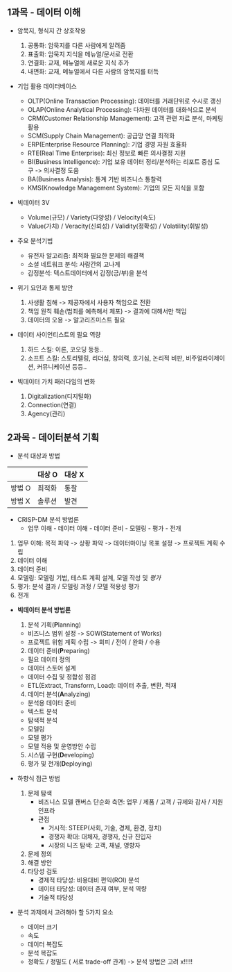 ##  1과목 - 데이터 이해
- 암묵지, 형식지 간 상호작용
  1) 공통화: 암묵지를 다른 사람에게 알려줌
  2) 표출화: 암묵지 지식을 메뉴얼/문서로 전환
  3) 연결화: 교재, 메뉴얼에 새로운 지식 추가
  4) 내면화: 교재, 메뉴얼에서 다른 사람의 암묵지를 터득

- 기업 활용 데이터베이스
  - OLTP(Online Transaction Processing): 데이터를 거래단위로 수시로 갱신
  - OLAP(Online Analytical Processing): 다차원 데이터를 대화식으로 분석
  - CRM(Customer Relationship Management): 고객 관련 자료 분석, 마케팅 활용
  - SCM(Supply Chain Management): 공급망 연결 최적화
  - ERP(Enterprise Resource Planning): 기업 경영 자원 효율화
  - RTE(Real Time Enterprise): 최신 정보로 빠른 의사결정 지원
  - BI(Business Intelligence): 기업 보유 데이터 정리/분석하는 리포트 중심 도구 -> 의사결정 도움
  - BA(Business Analysis): 통계 기반 비즈니스 통찰력
  - KMS(Knowledge Management System): 기업의 모든 지식을 포함

- 빅데이터 3V
  - Volume(규모) / Variety(다양성) / Velocity(속도)
  - Value(가치) / Veracity(신뢰성) / Validity(정확성) / Volatility(휘발성)

- 주요 분석기법
  - 유전자 알고리즘: 최적화 필요한 문제의 해결책
  - 소셜 네트워크 분석: 사람간의 고나계
  - 감정분석: 텍스트데이터에서 감정(긍/부)을 분석
 
- 위기 요인과 통제 방안
  1) 사생활 침해 -> 제공자에서 사용자 책임으로 전환
  2) 책임 원칙 훼손(범죄를 예측해서 체포) -> 결과에 대해서만 책임
  3) 데이터의 오용 -> 알고리즈미스트 필요
 
- 데이터 사이언티스트의 필요 역량
  1) 하드 스킬: 이론, 코오딩 등등..
  2) 소프트 스킬: 스토리텔링, 리더십, 창의력, 호기심, 논리적 비판, 비주얼라이제이션, 커뮤니케이션 등등..
 
- 빅데이터 가치 패러다임의 변화
  1) Digitalization(디지털화)
  2) Connection(연결)
  3) Agency(관리)



## 2과목 - 데이터분석 기획

- 분석 대상과 방법

|     |대상 O|대상 X|
|-----|----|-----|
|방법 O|최적화|통찰|
|방법 X|솔루션|발견|


- CRISP-DM 분석 방법론
  - 업무 이해 - 데이터 이해 - 데이터 준비 - 모델링 - 평가 - 전개
 1. 업무 이해: 목적 파악 -> 상황 파악 -> 데이터마이닝 목표 설정 -> 프로젝트 계획 수립
 2. 데이터 이해
 3. 데이터 준비
 4. 모델링: 모델링 기법, 테스트 계획 설계, 모델 작성 및 *평가*
 5. 평가: 분석 결과 / 모델링 과정 / 모델 적용성 평가
 6. 전개


- **빅데이터 분석 방법론**
  1. 분석 기획(**P**lanning)
    - 비즈니스 범위 설정 -> SOW(Statement of Works)
    - 프로젝트 위험 계획 수립 -> 회피 / 전이 / 완화 / 수용
  2. 데이터 준비(**P**reparing)
    - 필요 데이터 정의
    - 데이터 스토어 설계
    - 데이터 수집 및 정합성 점검
    - ETL(Extract, Transform, Load): 데이터 추출, 변환, 적재
  4. 데이터 분석(**A**nalyzing)
    - 분석용 데이터 준비
    - 텍스트 분석
    - 탐색적 분석
    - 모델링
    - 모델 평가
    - 모델 적용 및 운영방안 수립
  5. 시스템 구현(**D**eveloping)
  6. 평가 및 전개(**D**eploying)

- 하향식 접근 방법
  1. 문제 탐색
     - 비즈니스 모델 캔버스 단순화 측면: 업무 / 제품 / 고객 / 규제와 감사 / 지원인프라
     - 관점
       - 거시적: STEEP(사회, 기술, 경제, 환경, 정치)
       - 경쟁자 확대: 대체자, 경쟁자, 신규 진입자
       - 시장의 니즈 탐색: 고객, 채널, 영향자
  2. 문제 정의
  3. 해결 방안
  4. 타당성 검토
     - 경제적 타당성: 비용대비 편익(ROI) 분석
     - 데이터 타당성: 데이터 존재 여부, 분석 역량
     - 기술적 타당성
    
- 분석 과제에서 고려해야 할 5가지 요소
  - 데이터 크기
  - 속도
  - 데이터 복잡도
  - 분석 복잡도
  - 정확도 / 정밀도 ( 서로 trade-off 관계)
  -> 분석 방법은 고려 x!!!!!



















